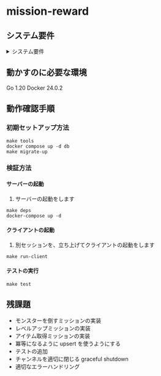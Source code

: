# mission-reward

## システム要件

<details>
<summary>システム要件</summary>

### ミッション機能の作成

モンスター育成・バトル系のゲームのミッション機能を作成してください。ミッションとは特定の条件を達成すると報酬が受け取れる仕組みのことです。
そのミッション機能を持つサービスをミッションサービスと呼ぶことにします。

#### **ミッション達成までの流れ**

- ミッションサービスにイベントを送る
- イベントから対象のミッションを探す
- 対象のミッションの達成条件を計算し、ミッションのステータスを更新する
- そのステータスが達成条件を満たしていたら達成状態に変化させ、報酬を配る

#### 要件定義

**ミッション一覧**

1. 特定のモンスターを倒す：１００コイン
2. ２０００コイン貯まる：アイテム A を付与
3. モンスター A のレベルが５になる：１００コイン
4. レベル５以上のモンスターが２体：１００コイン
   1. このミッションを達成した場合７を解放する
5. 任意のモンスターを 10 回倒す（毎週月曜日の午前 0 時にリセットされる）：１００コイン
6. ログイン（毎日午前 4 時にリセットされる）：１００コイン
7. アイテム A を所有する：１００コイン

注意点としては、ミッションをクリアすると解放されるミッションがある、同時に進行するミッションがある、毎日、毎週などの期間付きのミッションがあるところです。

### テーブル設計(例)

マスターミッションテーブル：ミッションのマスター情報を格納

ユーザーテーブル：ログイン日、保有コイン数などの情報を格納

モンスターテーブル：所有しているモンスター情報を格納

アイテムテーブル：所有しているアイテム情報を格納

ユーザーのミッション達成状況テーブル：ユーザーのミッション達成状況の情報を格納

これ以外に必要なテーブルがありましたら自由に拡張などをしてもらって構わないです。

### 送られるイベントとストーリー

#### 現在のユーザーの状態

1. 所有コインは 1800
2. 所有モンスターはモンスター A：４ Lv、モンスター B：７ Lv
3. アイテム未所有
4. 今週倒したモンスターは８体
5. ログイン日金曜１０時

#### ストーリー

以下のイベントのリクエストによってユーザーのミッション達成状態を更新してください。1~3 までの数字はそれぞれ１エンドポイントをさしています

**土曜の午後１０時**

1. ログインする
2. モンスター A が任意のモンスターを倒す
3. モンスター A のレベルが２上がる

**日曜の午後１０時**

1. ログインする
2. モンスター B が特定のモンスターを倒す
3. モンスター B がレベル１上がる

</details>

## 動かすのに必要な環境

Go 1.20
Docker 24.0.2

## 動作確認手順

### 初期セットアップ方法

```
make tools
docker compose up -d db
make migrate-up
```

### 検証方法

#### サーバーの起動

1. サーバーの起動をします

```
make deps
docker-compose up -d
```

#### クライアントの起動

1. 別セッションを、立ち上げてクライアントの起動をします

```
make run-client
```

#### テストの実行

```
make test
```

## 残課題

- モンスターを倒すミッションの実装
- レベルアップミッションの実装
- アイテム取得ミッションの実装
- 冪等になるように upsert を使うようにする
- テストの追加
- チャンネルを適切に閉じる graceful shutdown
- 適切なエラーハンドリング

